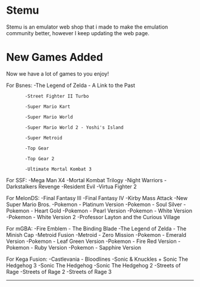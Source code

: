 # Stemu
Stemu is an emulator web shop that i made to make the emulation community better, however I keep updating the web page.

# New Games Added

Now we have a lot of games to you enjoy!

For Bsnes: -The Legend of Zelda - A Link to the Past
           
           -Street Fighter II Turbo
           
           -Super Mario Kart
           
           -Super Mario World
           
           -Super Mario World 2 - Yoshi's Island
           
           -Super Metroid
           
           -Top Gear
           
           -Top Gear 2
           
           -Ultimate Mortal Kombat 3
           

For SSF: -Mega Man X4
         -Mortal Kombat Trilogy
         -Night Warriors - Darkstalkers Revenge
         -Resident Evil
         -Virtua Fighter 2
         
         
For MelonDS: -Final Fantasy III
             -Final Fantasy IV
             -Kirby Mass Attack
             -New Super Mario Bros.
             -Pokemon - Platinum Version
             -Pokemon - Soul Silver
             -Pokemon - Heart Gold
             -Pokemon - Pearl Version
             -Pokemon - White Version
             -Pokemon - White Version 2
             -Professor Layton and the Curious Village
             
             
For mGBA: -Fire Emblem - The Binding Blade
          -The Legend of Zelda - The Minish Cap
          -Metroid Fusion
          -Metroid - Zero Mission
          -Pokemon - Emerald Version
          -Pokemon - Leaf Green Version
          -Pokemon - Fire Red Version
          -Pokemon - Ruby Version
          -Pokemon - Sapphire Version
          
          
For Kega Fusion: -Castlevania - Bloodlines
                 -Sonic & Knuckles + Sonic The Hedgehog 3
                 -Sonic The Hedgehog
                 -Sonic The Hedgehog 2
                 -Streets of Rage 
                 -Streets of Rage 2 
                 -Streets of Rage 3
                 
---------------------------------------------------------------------------------------------------------------------------
